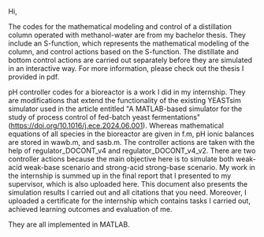Hi,

The codes for the mathematical modeling and control of a distillation column operated with methanol-water are from my bachelor thesis. They include an S-function, which represents the mathematical modeling of the column, and control actions based on the S-function. The distillate and bottom control actions are carried out separately before they are simulated in an interactive way. For more information, please check out the thesis I provided in pdf.

pH controller codes for a bioreactor is a work I did in my internship. They are modifications that extend the functionality of the existing YEASTsim simulator used in the article entitled "A MATLAB-based simulator for the study of process control of fed-batch yeast fermentations" (https://doi.org/10.1016/j.ece.2024.06.001). Whereas mathematical equations of all species in the bioreactor are given in f.m, pH ionic balances are stored in wawb.m, and sasb.m. The controller actions are taken with the help of regulator_DOCONT_v4 and regulator_DOCONT_v4_v2. There are two controller actions because the main objective here is to simulate both weak-acid weak-base scenario and strong-acid strong-base scenario. My work in the internship is summed up in the final report that I presented to my supervisor, which is also uploaded here. This document also presents the simulation results I carried out and all citations that you need. Moreover, I uploaded a certificate for the internship which contains tasks I carried out, achieved learning outcomes and evaluation of me.  

They are all implemented in MATLAB.

